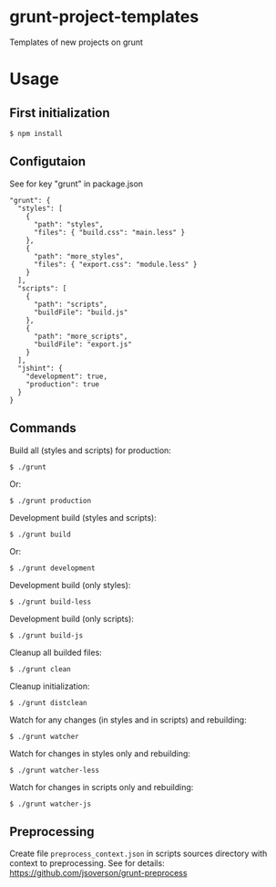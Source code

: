grunt-project-templates
=======================

Templates of new projects on grunt

Usage
=====

First initialization
--------------------

    $ npm install

Configutaion
------------

See for key "grunt" in package.json

    "grunt": {
      "styles": [
        {
          "path": "styles",
          "files": { "build.css": "main.less" }
        },
        {
          "path": "more_styles",
          "files": { "export.css": "module.less" }
        }
      ],
      "scripts": [
        {
          "path": "scripts",
          "buildFile": "build.js"
        },
        {
          "path": "more_scripts",
          "buildFile": "export.js"
        }
      ],
      "jshint": {
        "development": true,
        "production": true
      }
    }

Commands
--------

Build all (styles and scripts) for production:

    $ ./grunt

Or:

    $ ./grunt production

Development build (styles and scripts):

    $ ./grunt build

Or:

    $ ./grunt development

Development build (only styles):

    $ ./grunt build-less

Development build (only scripts):

    $ ./grunt build-js

Cleanup all builded files:

    $ ./grunt clean

Cleanup initialization:

    $ ./grunt distclean

Watch for any changes (in styles and in scripts) and rebuilding:

    $ ./grunt watcher

Watch for changes in styles only and rebuilding:

    $ ./grunt watcher-less

Watch for changes in scripts only and rebuilding:

    $ ./grunt watcher-js

Preprocessing
-------------

Create file `preprocess_context.json` in scripts sources directory with context to preprocessing. See for details: https://github.com/jsoverson/grunt-preprocess
